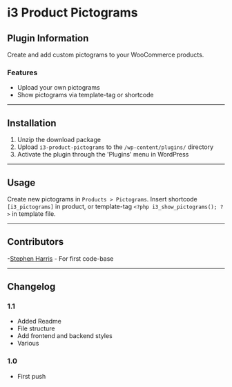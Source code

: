 # i3 Product Pictograms

## Plugin Information

Create and add custom pictograms to your WooCommerce products.

### Features

* Upload your own pictograms
* Show pictograms via template-tag or shortcode

***

## Installation

1. Unzip the download package
2. Upload `i3-product-pictograms` to the `/wp-content/plugins/` directory
3. Activate the plugin through the 'Plugins' menu in WordPress

***

## Usage

Create new pictograms in `Products > Pictograms`.
Insert shortcode `[i3_pictograms]` in product, or template-tag `<?php i3_show_pictograms(); ?>` in template file.

***

## Contributors

-[Stephen Harris](https://github.com/stephenh1988/Radio-Buttons-for-Taxonomies) - For first code-base

***

## Changelog

### 1.1
* Added Readme
* File structure
* Add frontend and backend styles
* Various

### 1.0
* First push

